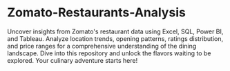 # Zomato-Restaurants-Analysis
Uncover insights from Zomato's restaurant data using Excel, SQL, Power BI, and Tableau. Analyze location trends, opening patterns, ratings distribution, and price ranges for a comprehensive understanding of the dining landscape. Dive into this repository and unlock the flavors waiting to be explored. Your culinary adventure starts here!
